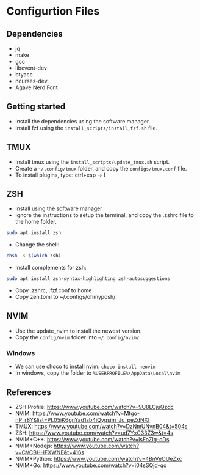 # Configurtion Files

## Dependencies

- jq
- make
- gcc
- libevent-dev
- btyacc
- ncurses-dev
- Agave Nerd Font

## Getting started

- Install the dependencies using the software manager.
- Install fzf using the `install_scripts/install_fzf.sh` file.

## TMUX

- Install tmux using the `install_scripts/update_tmux.sh` script.
- Create a `~/.config/tmux` folder, and copy the `configs/tmux.conf` file.
- To install plugins, type: ctrl+esp -> I

## ZSH

- Install using the software manager
- Ignore the instructions to setup the terminal, and copy the .zshrc file to the home folder.

```bash
sudo apt install zsh
```

- Change the shell:

```bash
chsh -s $(which zsh)
```

- Install complements for zsh:

```bash
sudo apt install zsh-syntax-highlighting zsh-autosuggestions
```

- Copy .zshrc, .fzf.conf to home
- Copy zen.toml to ~/.configs/ohmyposh/

## NVIM

- Use the update_nvim to install the newest version.
- Copy the `config/nvim` folder into `~/.config/nvim/`.

### Windows

- We can use choco to install nvim: `choco install neovim`
- In windows, copy the folder to `%USERPROFILE%\AppData\Local\nvim`

## References

- ZSH Profile: https://www.youtube.com/watch?v=9U8LCjuQzdc
- NVIM: https://www.youtube.com/watch?v=Mtgo-nP_r8Y&list=PL05iK6gnYad1sb4iQyqsim_Jc_peZdNXf
- TMUX: https://www.youtube.com/watch?v=DzNmUNvnB04&t=504s
- ZSH: https://www.youtube.com/watch?v=ud7YxC33Z3w&t=4s
- NVIM+C++: https://www.youtube.com/watch?v=lsFoZIg-oDs
- NVIM+Nodejs: https://www.youtube.com/watch?v=CVCBHHFXWNE&t=416s
- NVIM+Python: https://www.youtube.com/watch?v=4BnVeOUeZxc
- NVIM+Go: https://www.youtube.com/watch?v=i04sSQjd-qo

